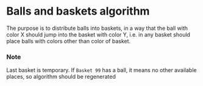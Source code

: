# Balls and baskets algorithm

The purpose is to distribute balls into baskets, in a way that the ball with color X should jump into the basket with color Y, i.e. in any basket should place balls with colors other than color of basket.

### Note

Last basket is temporary. If `Basket 99` has a ball, it means no other available places, so algorithm should be regenerated